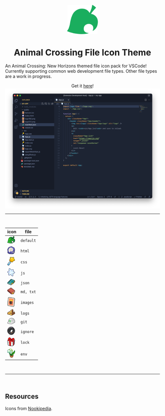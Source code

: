 <p align="center">
  <img src="img/Animal_Crossing_Leaf.png" width="100">
</p>

<center>
<h1>Animal Crossing File Icon Theme</h1>
</center>

An Animal Crossing: New Horizons themed file icon pack for VSCode! Currently supporting common web development file types. Other file types are a work in progress.

<p align="center">
  Get it <a href="https://marketplace.visualstudio.com/items?itemName=angelenelm.animal-crossing-vscode-icon-theme">here</a>!
  
  <img src="img/screenshot.png">
</p>

---

<br>
<p align="center">

| icon                                                 | file      |
| ---------------------------------------------------- | --------- |
| <img src="icons/furniture.png" width="25">           | `default` |
| <img src="icons/fossil.png" width="25">              | `html`    |
| <img src="icons/wand.png" width="25">                | `css`     |
| <img src="icons/star fragment large.png" width="25"> | `js`      |
| <img src="icons/lost item journal.png" width="25">   | `json`    |
| <img src="icons/lost item book.png" width="25">      | `md, txt` |
| <img src="icons/diy recipe.png" width="25">          | `images`  |
| <img src="icons/wood.png" width="25">                | `logs`    |
| <img src="icons/construction helmet.png" width="25"> | `git`     |
| <img src="icons/old tire.png" width="25">            | `ignore`  |
| <img src="icons/red present.png" width="25">         | `lock`    |
| <img src="icons/lily of the valley.png" width="25">  | `env`     |

</p>
<br>

---

<br>

<h2>Resources</h2>

Icons from [Nookipedia](https://nookipedia.com/wiki/Category:New_Horizons_inventory_icons).
